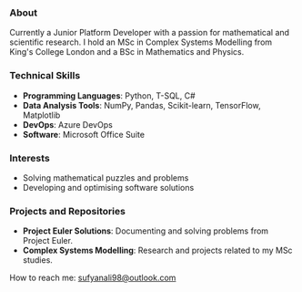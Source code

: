 ### About
Currently a Junior Platform Developer with a passion for mathematical and scientific research. 
I hold an MSc in Complex Systems Modelling from King's College London and a BSc in Mathematics and Physics. 

### Technical Skills
- **Programming Languages**: Python, T-SQL, C#
- **Data Analysis Tools**: NumPy, Pandas, Scikit-learn, TensorFlow, Matplotlib
- **DevOps**: Azure DevOps
- **Software**: Microsoft Office Suite

### Interests
- Solving mathematical puzzles and problems
- Developing and optimising software solutions

### Projects and Repositories
- **Project Euler Solutions**: Documenting and solving problems from Project Euler.
- **Complex Systems Modelling**: Research and projects related to my MSc studies.

How to reach me: sufyanali98@outlook.com
<!---
sufali10/sufali10 is a ✨ special ✨ repository because its `README.md` (this file) appears on your GitHub profile.
You can click the Preview link to take a look at your changes.
--->
